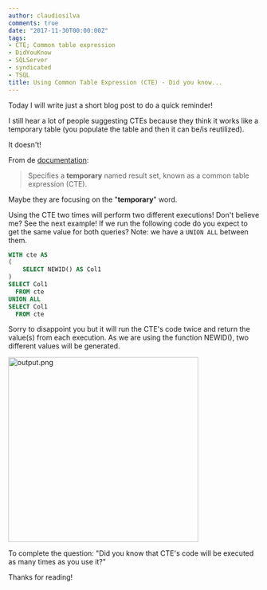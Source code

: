 ```yaml
---
author: claudiosilva
comments: true
date: "2017-11-30T00:00:00Z"
tags:
- CTE; Common table expression
- DidYouKnow
- SQLServer
- syndicated
- TSQL
title: Using Common Table Expression (CTE) - Did you know...
---
```

Today I will write just a short blog post to do a quick reminder!

I still hear a lot of people suggesting CTEs because they think it works like a temporary table (you populate the table and then it can be/is reutilized).

It doesn't!

From de <a href="https://docs.microsoft.com/en-us/sql/t-sql/queries/with-common-table-expression-transact-sql" rel="noopener" target="_blank">documentation</a>:

<blockquote>Specifies a <strong>temporary</strong> named result set, known as a common table expression (CTE). </blockquote>

Maybe they are focusing on the "<strong>temporary</strong>" word.

Using the CTE two times will perform two different executions! Don't believe me? See the next example!
If we run the following code do you expect to get the same value for both queries? Note: we have a `UNION ALL` between them.

``` sql
WITH cte AS
(
	SELECT NEWID() AS Col1
)
SELECT Col1
  FROM cte
UNION ALL
SELECT Col1
  FROM cte
```

Sorry to disappoint you but it will run the CTE's code twice and return the value(s) from each execution.
As we are using the function NEWID(), two different values will be generated.

<img class="alignnone size-full wp-image-1127" src="https://claudioessilva.github.io/img/2017/11/output1.png" alt="output.png" width="381" height="371" />

To complete the question: "Did you know that CTE's code will be executed as many times as you use it?"

Thanks for reading!
